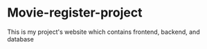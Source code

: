 # Movie-register-project
This is my project's website which contains frontend, backend, and database
